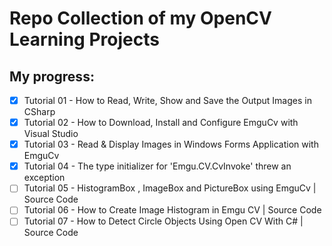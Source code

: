 
# Repo Collection of my OpenCV Learning Projects

## My progress:
 - [x] Tutorial 01 - How to Read, Write, Show and Save the Output Images in CSharp
 - [x] Tutorial 02 - How to Download, Install and Configure EmguCv with Visual Studio
 - [x] Tutorial 03 - Read & Display Images in Windows Forms Application with EmguCv
 - [x] Tutorial 04 - The type initializer for 'Emgu.CV.CvInvoke' threw an exception
 - [ ] Tutorial 05 - HistogramBox , ImageBox and PictureBox using EmguCv | Source Code
 - [ ] Tutorial 06 - How to Create Image Histogram in Emgu CV | Source Code
 - [ ] Tutorial 07 - How to Detect Circle Objects Using Open CV With C# | Source Code
